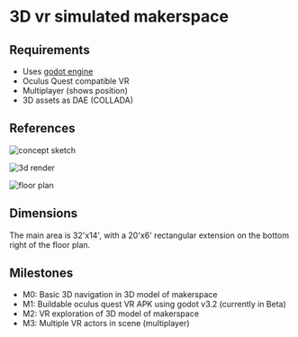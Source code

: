 # 3D vr simulated makerspace

## Requirements

- Uses [godot engine](http://godotengine.org)
- Oculus Quest compatible VR
- Multiplayer (shows position)
- 3D assets as DAE (COLLADA)


## References

![concept sketch](https://github.com/smartin015/l2_makerspace/raw/master/images/sketch.jpeg)

![3d render](https://github.com/smartin015/l2_makerspace/raw/master/images/makerspace_3d.png)

![floor plan](https://github.com/smartin015/l2_makerspace/raw/master/images/floorplan.png)

## Dimensions

The main area is 32'x14', with a 20'x6' rectangular extension on the bottom right of the floor plan.

## Milestones

- M0: Basic 3D navigation in 3D model of makerspace
- M1: Buildable oculus quest VR APK using godot v3.2 (currently in Beta)
- M2: VR exploration of 3D model of makerspace
- M3: Multiple VR actors in scene (multiplayer) 

